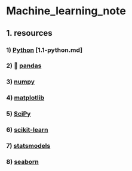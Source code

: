 # Machine_learning_note
## 1. resources
### 1) [Python](https://www.python.org/) [1.1-python.md]
### 2) 🐼 [pandas](https://pandas.pydata.org/)
### 3) [numpy](https://numpy.org/)
### 4) [matplotlib](https://matplotlib.org/)
### 5) [SciPy](https://scipy.org/)
### 6) [scikit-learn](https://scikit-learn.org/stable/)
### 7) [statsmodels](https://www.statsmodels.org/stable/index.html)
### 8) [seaborn](https://seaborn.pydata.org/)
